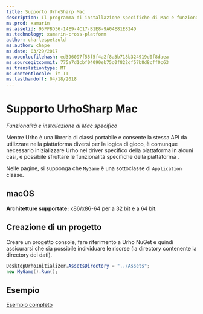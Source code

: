 ```yaml
---
title: Supporto UrhoSharp Mac
description: Il programma di installazione specifiche di Mac e funzionalità per UrhoSharp.
ms.prod: xamarin
ms.assetid: 95FFBD36-14E9-4C17-B1E8-9A04E81E824D
ms.technology: xamarin-cross-platform
author: charlespetzold
ms.author: chape
ms.date: 03/29/2017
ms.openlocfilehash: ed396097f55f5f4a2f8a3b718b324919d0f8daea
ms.sourcegitcommit: 775a7d1cbf04090eb75d0f822df57b8d8cff0c63
ms.translationtype: MT
ms.contentlocale: it-IT
ms.lasthandoff: 04/18/2018
---
```

# <a name="urhosharp-mac-support"></a>Supporto UrhoSharp Mac

_Funzionalità e installazione di Mac specifico_

Mentre Urho è una libreria di classi portabile e consente la stessa API da utilizzare nella piattaforma diversi per la logica di gioco, è comunque necessario inizializzare Urho nel driver specifico della piattaforma in alcuni casi, è possibile sfruttare le funzionalità specifiche della piattaforma .

Nelle pagine, si supponga che `MyGame` è una sottoclasse di `Application` classe.

## <a name="macos"></a>macOS

**Architetture supportate:** x86/x86-64 per a 32 bit e a 64 bit.

## <a name="creating-a-project"></a>Creazione di un progetto

Creare un progetto console, fare riferimento a Urho NuGet e quindi assicurarsi che sia possibile individuare le risorse (la directory contenente la directory dei dati).

```csharp
DesktopUrhoInitializer.AssetsDirectory = "../Assets";
new MyGame().Run();
```

## <a name="example"></a>Esempio

[Esempio completo](https://github.com/xamarin/urho-samples/tree/master/FeatureSamples/Cocoa)


